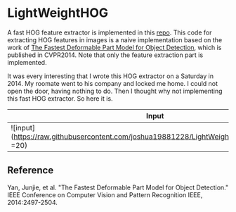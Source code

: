 # LightWeightHOG #

A fast HOG feature extractor is implemented in this [repo](https://github.com/joshua19881228/LightWeightHOG). This code for extracting HOG features in images is a naive implementation based on the work of [The Fastest Deformable Part Model for Object Detection](http://www.cv-foundation.org/openaccess/content_cvpr_2014/papers/Yan_The_Fastest_Deformable_2014_CVPR_paper.pdf), which is published in CVPR2014. Note that only the feature extraction part is implemented.

It was every interesting that I wrote this HOG extractor on a Saturday in 2014. My roomate went to his company and locked me home. I could not open the door, having nothing to do. Then I thought why not implementing this fast HOG extractor. So here it is. 

| Input | Output |
| ----- | ------ |
| ![input](https://raw.githubusercontent.com/joshua19881228/LightWeightHOG/master/test.jpg =20) | ![output](https://raw.githubusercontent.com/joshua19881228/LightWeightHOG/master/test_hog.png) |


## Reference ##

Yan, Junjie, et al. "The Fastest Deformable Part Model for Object Detection." IEEE Conference on Computer Vision and Pattern Recognition IEEE, 2014:2497-2504.
